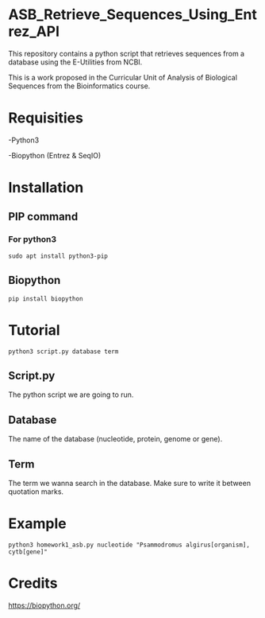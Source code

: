 # ASB_Retrieve_Sequences_Using_Entrez_API
This repository contains a python script that retrieves sequences from a database using the E-Utilities from NCBI.

This is a work proposed in the Curricular Unit of Analysis of Biological Sequences from the Bioinformatics course.
# Requisities
-Python3

-Biopython (Entrez & SeqIO)
# Installation
## PIP command
### For python3
`sudo apt install python3-pip`
## Biopython
`pip install biopython`
# Tutorial
`python3 script.py database term`
## Script.py
The python script we are going to run.
## Database
The name of the database (nucleotide, protein, genome or gene).
## Term
The term we wanna search in the database. Make sure to write it between quotation marks.
# Example
`python3 homework1_asb.py nucleotide "Psammodromus algirus[organism], cytb[gene]"` 
# Credits
https://biopython.org/


